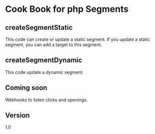 Cook Book for php Segments
==

createSegmentStatic
--

This code can create or update a static segment. If you update a static segment, you can add a target to this segment.

createSegmentDynamic
--

This code update a dynamic segment.

Coming soon
--

Webhooks to listen clicks and openings.


Version
--

1.0 